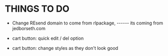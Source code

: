 # THINGS TO DO

- Change REsend domain to come from rlpackage, ------ its coming from jedborseth.com

- cart button: quick edit / del option

- cart button: change styles as they don't look good
